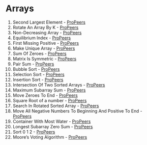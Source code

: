 # Arrays
1) Second Largest Element - [ProPeers](https://www.naukri.com/code360/problems/second-largest-element-in-the-array_873375)
2) Rotate An Array By K - [ProPeers](https://www.naukri.com/code360/problems/rotate-array_1230543)
3) Non-Decreasing Array - [ProPeers](https://www.naukri.com/code360/problems/non-decreasing-array_699920)
4) Equilibrium Index - [ProPeers](https://www.naukri.com/code360/problems/equilibrium-index_893014)
5) First Missing Positive - [ProPeers](https://www.naukri.com/code360/problems/first-missing-positive_699946)
6) Make Unique Array - [ProPeers](https://www.naukri.com/code360/problems/make-unique-array_920329)
7) Sum Of Zeroes - [ProPeers](https://www.naukri.com/code360/problems/array-sum_893287)
8) Matrix Is Symmetric - [ProPeers](https://www.naukri.com/code360/problems/matrix-is-symmetric_799361)
9) Pair Sum - [ProPeers](https://www.naukri.com/code360/problems/pair-sum_1171154)
10) Bubble Sort - [ProPeers](https://www.naukri.com/code360/problems/bubble-sort_980524)
11) Selection Sort - [ProPeers](https://www.naukri.com/code360/problems/selection-sort_981162)
12) Insertion Sort - [ProPeers](https://www.naukri.com/code360/problems/insertion-sort_3155179)
13) Intersection Of Two Sorted Arrays - [ProPeers](https://www.naukri.com/code360/problems/intersection-of-2-arrays_1082149)
14) Maximum Subarray Sum - [ProPeers](https://www.naukri.com/code360/problems/630526)
15) Move Zeroes To End - [ProPeers](https://www.naukri.com/code360/problems/interview-shuriken-41-move-zeroes-to-end_240143)
16) Square Root of a number - [ProPeers](https://www.naukri.com/code360/problems/square-root-integral_893351)
17) Search In Rotated Sorted Array - [ProPeers](https://www.naukri.com/code360/problems/630450)
18) Move All Negative Numbers To Beginning And Positive To End - [ProPeers](https://www.naukri.com/code360/problems/move-all-negative-numbers-to-beginning-and-positive-to-end_1112620)
19) Container With Most Water - [ProPeers](https://www.naukri.com/code360/problems/container-with-most-water_873860)
20) Longest Subarray Zero Sum - [ProPeers](https://www.naukri.com/code360/problems/longest-subset-zero-sum_920321)
21) Sort 0 1 2 - [ProPeers](https://www.naukri.com/code360/problems/631055)
22) Moore’s Voting Algorithm - [ProPeers](https://www.naukri.com/code360/problems/842495)
